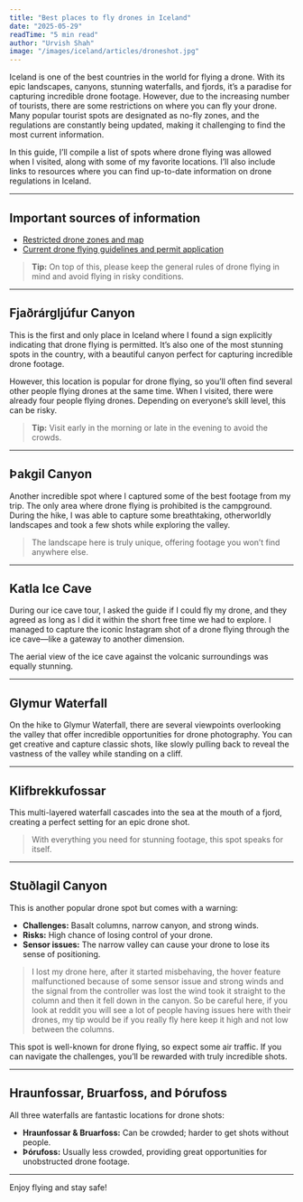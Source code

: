 ```yaml
---
title: "Best places to fly drones in Iceland"
date: "2025-05-29"
readTime: "5 min read"
author: "Urvish Shah"
image: "/images/iceland/articles/droneshot.jpg"
---
```


Iceland is one of the best countries in the world for flying a drone. With its epic landscapes, canyons, stunning waterfalls, and fjords, it’s a paradise for capturing incredible drone footage. However, due to the increasing number of tourists, there are some restrictions on where you can fly your drone. Many popular tourist spots are designated as no-fly zones, and the regulations are constantly being updated, making it challenging to find the most current information.

In this guide, I’ll compile a list of spots where drone flying was allowed when I visited, along with some of my favorite locations. I’ll also include links to resources where you can find up-to-date information on drone regulations in Iceland.

---

## Important sources of information

- [Restricted drone zones and map](https://www.ust.is/english/visiting-iceland/drones-in-protected-areas/flights-in-protected-areas/)
- [Current drone flying guidelines and permit application](https://www.ust.is/english/visiting-iceland/drones-in-protected-areas/)

> **Tip:** On top of this, please keep the general rules of drone flying in mind and avoid flying in risky conditions.

---

## Fjaðrárgljúfur Canyon

This is the first and only place in Iceland where I found a sign explicitly indicating that drone flying is permitted. It’s also one of the most stunning spots in the country, with a beautiful canyon perfect for capturing incredible drone footage.

However, this location is popular for drone flying, so you’ll often find several other people flying drones at the same time. When I visited, there were already four people flying drones. Depending on everyone’s skill level, this can be risky.

> **Tip:** Visit early in the morning or late in the evening to avoid the crowds.

---

## Þakgil Canyon

Another incredible spot where I captured some of the best footage from my trip. The only area where drone flying is prohibited is the campground. During the hike, I was able to capture some breathtaking, otherworldly landscapes and took a few shots while exploring the valley.

> The landscape here is truly unique, offering footage you won’t find anywhere else.

---

## Katla Ice Cave

During our ice cave tour, I asked the guide if I could fly my drone, and they agreed as long as I did it within the short free time we had to explore. I managed to capture the iconic Instagram shot of a drone flying through the ice cave—like a gateway to another dimension.

The aerial view of the ice cave against the volcanic surroundings was equally stunning.

---

## Glymur Waterfall

On the hike to Glymur Waterfall, there are several viewpoints overlooking the valley that offer incredible opportunities for drone photography. You can get creative and capture classic shots, like slowly pulling back to reveal the vastness of the valley while standing on a cliff.

---

## Klifbrekkufossar

This multi-layered waterfall cascades into the sea at the mouth of a fjord, creating a perfect setting for an epic drone shot.

> With everything you need for stunning footage, this spot speaks for itself.

---

## Stuðlagil Canyon

This is another popular drone spot but comes with a warning:

- **Challenges:** Basalt columns, narrow canyon, and strong winds.
- **Risks:** High chance of losing control of your drone.
- **Sensor issues:** The narrow valley can cause your drone to lose its sense of positioning.

> I lost my drone here, after it started misbehaving, the hover feature malfunctioned because of some sensor issue and strong winds and the signal from the controller was lost the wind took it straight to the column and then it fell down in the canyon. So be careful here, if you look at reddit you will see a lot of people having issues here with their drones, my tip would be if you really fly here keep it high and not low between the columns.

This spot is well-known for drone flying, so expect some air traffic. If you can navigate the challenges, you’ll be rewarded with truly incredible shots.

---

## Hraunfossar, Bruarfoss, and Þórufoss

All three waterfalls are fantastic locations for drone shots:

- **Hraunfossar & Bruarfoss:** Can be crowded; harder to get shots without people.
- **Þórufoss:** Usually less crowded, providing great opportunities for unobstructed drone footage.

---

Enjoy flying and stay safe!
